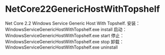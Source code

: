 # NetCore22GenericHostWithTopshelf
Net Core 2.2 Windows Service Generic Host With Topshelf.
安装：WindowsServiceGenericHostWithTopshelf.exe install
启动：WindowsServiceGenericHostWithTopshelf.exe start
停止：WindowsServiceGenericHostWithTopshelf.exe stop
卸载：WindowsServiceGenericHostWithTopshelf.exe uninstall
